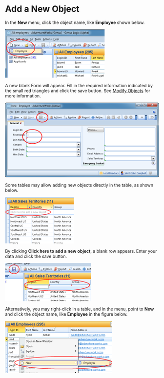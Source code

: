 # Add a New Object

In the **New** menu, click the object name, like **Employee** shown below.

![IDB42A29A41B3E468D.IDC3F83F13689D4A04.png](media/IDB42A29A41B3E468D.IDC3F83F13689D4A04.png)

A new blank Form will appear. Fill in the required information indicated by the small red triangles and click the save button. See [Modify Objects](modify-an-object.md) for more information.

![IDB42A29A41B3E468D.IDB9CA896FA1434D37.png](media/IDB42A29A41B3E468D.IDB9CA896FA1434D37.png)

Some tables may allow adding new objects directly in the table, as shown below.

![IDB42A29A41B3E468D.ID5D88B0C26B444DC5.png](media/IDB42A29A41B3E468D.ID5D88B0C26B444DC5.png)

By clicking **Click here to add a new object**, a blank row appears. Enter your data and click the save button.

![IDB42A29A41B3E468D.IDBF0A359DD12C44F0.png](media/IDB42A29A41B3E468D.IDBF0A359DD12C44F0.png)

Alternatively, you may right-click in a table, and in the menu, point to **New** and click the object name, like **Employee** in the figure below.

![IDB42A29A41B3E468D.ID326F5B36733E4B26.png](media/IDB42A29A41B3E468D.ID326F5B36733E4B26.png)